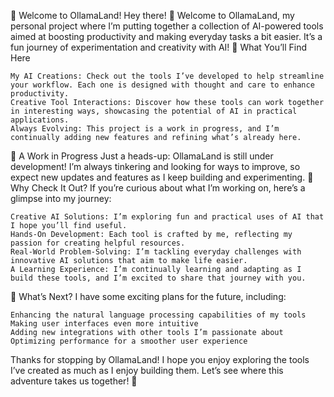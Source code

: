 🚀 Welcome to OllamaLand!
Hey there! 👋 Welcome to OllamaLand, my personal project where I’m putting together a collection of AI-powered tools aimed at boosting productivity and making everyday tasks a bit easier. It’s a fun journey of experimentation and creativity with AI!
🌟 What You’ll Find Here

    My AI Creations: Check out the tools I’ve developed to help streamline your workflow. Each one is designed with thought and care to enhance productivity.
    Creative Tool Interactions: Discover how these tools can work together in interesting ways, showcasing the potential of AI in practical applications.
    Always Evolving: This project is a work in progress, and I’m continually adding new features and refining what’s already here.

🚧 A Work in Progress
Just a heads-up: OllamaLand is still under development! I’m always tinkering and looking for ways to improve, so expect new updates and features as I keep building and experimenting.
👀 Why Check It Out?
If you’re curious about what I’m working on, here’s a glimpse into my journey:

    Creative AI Solutions: I’m exploring fun and practical uses of AI that I hope you’ll find useful.
    Hands-On Development: Each tool is crafted by me, reflecting my passion for creating helpful resources.
    Real-World Problem-Solving: I’m tackling everyday challenges with innovative AI solutions that aim to make life easier.
    A Learning Experience: I’m continually learning and adapting as I build these tools, and I’m excited to share that journey with you.

🔮 What’s Next?
I have some exciting plans for the future, including:

    Enhancing the natural language processing capabilities of my tools
    Making user interfaces even more intuitive
    Adding new integrations with other tools I’m passionate about
    Optimizing performance for a smoother user experience

Thanks for stopping by OllamaLand! I hope you enjoy exploring the tools I’ve created as much as I enjoy building them. Let’s see where this adventure takes us together! 🚀

